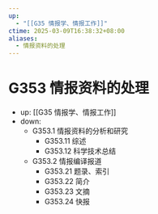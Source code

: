 ```yaml
---
up:
  - "[[G35 情报学、情报工作]]"
ctime: 2025-03-09T16:38:32+08:00
aliases:
  - 情报资料的处理
---
```


# G353 情报资料的处理

- up: [[G35 情报学、情报工作]]
- down:	
	- G353.1 情报资料的分析和研究
		- G353.11 综述
		- G353.12 科学技术总结
	- G353.2 情报编译报道
		- G353.21 题录、索引
		- G353.22 简介
		- G353.23 文摘
		- G353.24 快报
	

